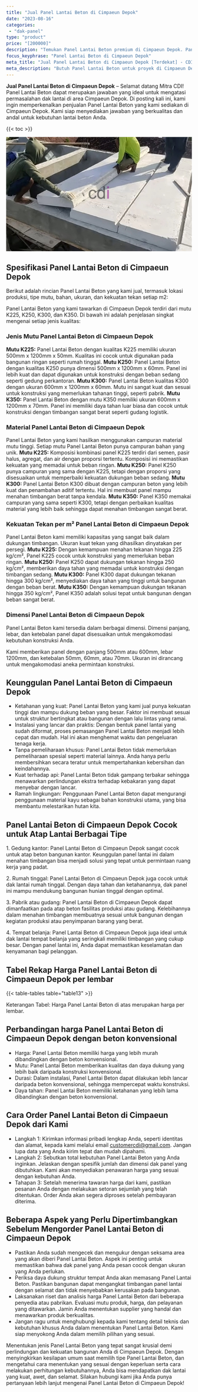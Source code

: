 ```yaml
---
title: "Jual Panel Lantai Beton di Cimpaeun Depok"
date: "2023-08-16"
categories:
 - "dak-panel"
type: "product"
price: "[200000]"
description: "Temukan Panel Lantai Beton premium di Cimpaeun Depok. Panel Lantai Beton dirancang untuk kebutuhan konstruksi modern dengan performa prima. Konsultasi gratis."
focus_keyphrase: "Panel Lantai Beton di Cimpaeun Depok"
meta_title: "Jual Panel Lantai Beton di Cimpaeun Depok [Terdekat] - CDI"
meta_description: "Butuh Panel Lantai Beton untuk proyek di Cimpaeun Depok?. Tersedia Panel Lantai Beton premium untuk pembangunan. Harga terbaik hanya di sini."
---
```


**Jual Panel Lantai Beton di Cimpaeun Depok** – Selamat datang Mitra CDI! Panel Lantai Beton dapat merupakan jawaban yang ideal untuk mengatasi permasalahan dak lantai di area Cimpaeun Depok. Di posting kali ini, kami ingin memperkenalkan penjualan Panel Lantai Beton yang kami sediakan di Cimpaeun Depok. Kami siap menyediakan jawaban yang berkualitas dan andal untuk kebutuhan lantai beton Anda.

{{< toc >}}

![Jual Panel Lantai Beton di Cimpaeun Depok](/images/dak-panel/dak-panel-02.jpg)

## Spesifikasi Panel Lantai Beton di Cimpaeun Depok

Berikut adalah rincian Panel Lantai Beton yang kami jual, termasuk lokasi produksi, tipe mutu, bahan, ukuran, dan kekuatan tekan setiap m2:

Panel Lantai Beton yang kami tawarkan di Cimpaeun Depok terdiri dari mutu K225, K250, K300, dan K350. Di bawah ini adalah penjelasan singkat mengenai setiap jenis kualitas:

### Jenis Mutu Panel Lantai Beton di Cimpaeun Depok

**Mutu K225:** Panel Lantai Beton dengan kualitas K225 memiliki ukuran 500mm x 1200mm x 50mm. Kualitas ini cocok untuk digunakan pada bangunan ringan seperti rumah tinggal.
**Mutu K250:** Panel Lantai Beton dengan kualitas K250 punya dimensi 500mm x 1200mm x 60mm. Panel ini lebih kuat dan dapat digunakan untuk konstruksi dengan beban sedang seperti gedung perkantoran.
**Mutu K300:** Panel Lantai Beton kualitas K300 dengan ukuran 600mm x 1200mm x 60mm. Mutu ini sangat kuat dan sesuai untuk konstruksi yang memerlukan tahanan tinggi, seperti pabrik.
**Mutu K350:** Panel Lantai Beton dengan mutu K350 memiliki ukuran 600mm x 1200mm x 70mm. Panel ini memiliki daya tahan luar biasa dan cocok untuk konstruksi dengan timbangan sangat berat seperti gudang logistik.

### Material Panel Lantai Beton di Cimpaeun Depok

Panel Lantai Beton yang kami hasilkan menggunakan campuran material mutu tinggi. Setiap mutu Panel Lantai Beton punya campuran bahan yang unik.
**Mutu K225:** Komposisi kombinasi panel K225 terdiri dari semen, pasir halus, agregat, dan air dengan proporsi tertentu. Komposisi ini memastikan kekuatan yang memadai untuk beban ringan.
**Mutu K250:** Panel K250 punya campuran yang sama dengan K225, tetapi dengan proporsi yang disesuaikan untuk memperbaiki kekuatan dukungan beban sedang.
**Mutu K300:** Panel Lantai Beton K300 dibuat dengan campuran beton yang lebih kuat dan penambahan aditif tertentu. Hal ini membuat panel mampu menahan timbangan berat tanpa kendala.
**Mutu K350:** Panel K350 memakai campuran yang sama seperti K300, tetapi dengan perbaikan kualitas material yang lebih baik sehingga dapat menahan timbangan sangat berat.

### Kekuatan Tekan per m² Panel Lantai Beton di Cimpaeun Depok

Panel Lantai Beton kami memiliki kapasitas yang sangat baik dalam dukungan timbangan. Ukuran kuat tekan yang dihasilkan dinyatakan per persegi.
**Mutu K225:** Dengan kemampuan menahan tekanan hingga 225 kg/cm², Panel K225 cocok untuk konstruksi yang memerlukan beban ringan.
**Mutu K250:** Panel K250 dapat dukungan tekanan hingga 250 kg/cm², memberikan daya tahan yang memadai untuk konstruksi dengan timbangan sedang.
**Mutu K300:** Panel K300 dapat dukungan tekanan hingga 300 kg/cm², menyediakan daya tahan yang tinggi untuk bangunan dengan beban berat.
**Mutu K350:** Dengan kemampuan dukungan tekanan hingga 350 kg/cm², Panel K350 adalah solusi tepat untuk bangunan dengan beban sangat berat.

### Dimensi Panel Lantai Beton di Cimpaeun Depok

Panel Lantai Beton kami tersedia dalam berbagai dimensi. Dimensi panjang, lebar, dan ketebalan panel dapat disesuaikan untuk mengakomodasi kebutuhan konstruksi Anda.

Kami memberikan panel dengan panjang 500mm atau 600mm, lebar 1200mm, dan ketebalan 50mm, 60mm, atau 70mm. Ukuran ini dirancang untuk mengakomodasi aneka permintaan konstruksi.

## Keunggulan Panel Lantai Beton di Cimpaeun Depok

*   Ketahanan yang kuat: Panel Lantai Beton yang kami jual punya kekuatan tinggi dan mampu dukung beban yang besar. Faktor ini membuat sesuai untuk struktur bertingkat atau bangunan dengan lalu lintas yang ramai.
*   Instalasi yang lancar dan praktis: Dengan bentuk panel lantai yang sudah diformat, proses pemasangan Panel Lantai Beton menjadi lebih cepat dan mudah. Hal ini akan menghemat waktu dan pengeluaran tenaga kerja.
*   Tanpa pemeliharaan khusus: Panel Lantai Beton tidak memerlukan pemeliharaan spesial seperti material lainnya. Anda hanya perlu membersihkan secara teratur untuk mempertahankan kebersihan dan keindahannya.
*   Kuat terhadap api: Panel Lantai Beton tidak gampang terbakar sehingga menawarkan perlindungan ekstra terhadap kebakaran yang dapat menyebar dengan lancar.
*   Ramah lingkungan: Penggunaan Panel Lantai Beton dapat mengurangi penggunaan material kayu sebagai bahan konstruksi utama, yang bisa membantu melestarikan hutan kita.

## Panel Lantai Beton di Cimpaeun Depok Cocok untuk Atap Lantai Berbagai Tipe

1\.  Gedung kantor: Panel Lantai Beton di Cimpaeun Depok sangat cocok untuk atap beton bangunan kantor. Keunggulan panel lantai ini dalam menahan timbangan bisa menjadi solusi yang tepat untuk permintaan ruang kerja yang padat.

2\.  Rumah tinggal: Panel Lantai Beton di Cimpaeun Depok juga cocok untuk dak lantai rumah tinggal. Dengan daya tahan dan ketahanannya, dak panel ini mampu mendukung bangunan hunian tinggal dengan optimal.

3\.  Pabrik atau gudang: Panel Lantai Beton di Cimpaeun Depok dapat dimanfaatkan pada atap beton fasilitas produksi atau gudang. Kelebihannya dalam menahan timbangan membuatnya sesuai untuk bangunan dengan kegiatan produksi atau penyimpanan barang yang berat.

4\.  Tempat belanja: Panel Lantai Beton di Cimpaeun Depok juga ideal untuk dak lantai tempat belanja yang seringkali memiliki timbangan yang cukup besar. Dengan panel lantai ini, Anda dapat memastikan keselamatan dan kenyamanan bagi pelanggan.

## Tabel Rekap Harga Panel Lantai Beton di Cimpaeun Depok per lembar

{{< table-tables table="table13" >}}

Keterangan Tabel: Harga Panel Lantai Beton di atas merupakan harga per lembar.

## Perbandingan harga Panel Lantai Beton di Cimpaeun Depok dengan beton konvensional

*   Harga: Panel Lantai Beton memiliki harga yang lebih murah dibandingkan dengan beton konvensional.
*   Mutu: Panel Lantai Beton memberikan kualitas dan daya dukung yang lebih baik daripada konstruksi konvensional.
*   Durasi: Dalam instalasi, Panel Lantai Beton dapat dilakukan lebih lancar daripada beton konvensional, sehingga mempercepat waktu konstruksi.
*   Daya tahan: Panel Lantai Beton memiliki ketahanan yang lebih lama dibandingkan dengan beton konvensional.

## Cara Order Panel Lantai Beton di Cimpaeun Depok dari Kami

*   Langkah 1: Kirimkan informasi pribadi lengkap Anda, seperti identitas dan alamat, kepada kami melalui email customercdi@gmail.com. Jangan lupa data yang Anda kirim tepat dan mudah dipahami.
*   Langkah 2: Sebutkan total kebutuhan Panel Lantai Beton yang Anda inginkan. Jelaskan dengan spesifik jumlah dan dimensi dak panel yang dibutuhkan. Kami akan menyediakan penawaran harga yang sesuai dengan kebutuhan Anda.
*   Tahapan 3: Setelah menerima tawaran harga dari kami, pastikan pesanan Anda dengan melakukan setoran sejumlah yang telah ditentukan. Order Anda akan segera diproses setelah pembayaran diterima.

## Beberapa Aspek yang Perlu Dipertimbangkan Sebelum Mengorder Panel Lantai Beton di Cimpaeun Depok

*   Pastikan Anda sudah mengecek dan mengukur dengan seksama area yang akan diberi Panel Lantai Beton. Aspek ini penting untuk memastikan bahwa dak panel yang Anda pesan cocok dengan ukuran yang Anda perlukan.
*   Periksa daya dukung struktur tempat Anda akan memasang Panel Lantai Beton. Pastikan bangunan dapat mengangkat timbangan panel lantai dengan selamat dan tidak menyebabkan kerusakan pada bangunan.
*   Laksanakan riset dan analisis harga Panel Lantai Beton dari beberapa penyedia atau pabrikan. Evaluasi mutu produk, harga, dan pelayanan yang ditawarkan. Jamin Anda menentukan supplier yang handal dan menawarkan produk berkualitas.
*   Jangan ragu untuk menghubungi kepada kami tentang detail teknis dan kebutuhan khusus Anda dalam menentukan Panel Lantai Beton. Kami siap menyokong Anda dalam memilih pilihan yang sesuai.

Menentukan jenis Panel Lantai Beton yang tepat sangat krusial demi perlindungan dan kekuatan bangunan Anda di Cimpaeun Depok. Dengan menyingkirkan kesilapan umum saat memilih tipe Panel Lantai Beton, dan mengetahui cara menentukan yang sesuai dengan keperluan serta cara melakukan perhitungan kebutuhannya, Anda bisa mendapatkan dak lantai yang kuat, awet, dan selamat. Silakan hubungi kami jika Anda punya pertanyaan lebih lanjut mengenai Panel Lantai Beton di Cimpaeun Depok!